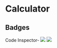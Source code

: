 # Calculator
## Badges
Code Inspector-   ![](https://api.codiga.io/project/29841/score/svg)
![](https://api.codiga.io/project/29841/status/svg)
